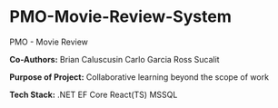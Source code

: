# PMO-Movie-Review-System
PMO - Movie Review

**Co-Authors:**
Brian Caluscusin
Carlo Garcia
Ross Sucalit

**Purpose of Project:**
Collaborative learning beyond the scope of work

**Tech Stack:**
.NET EF Core
React(TS)
MSSQL
